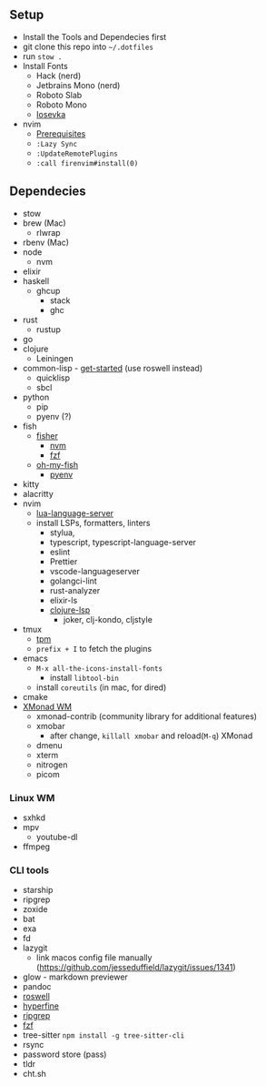 ## Setup

- Install the Tools and Dependecies first
- git clone this repo into `~/.dotfiles`
- run `stow .`
- Install Fonts
  - Hack (nerd)
  - Jetbrains Mono (nerd)
  - Roboto Slab
  - Roboto Mono
  - [Iosevka](https://github.com/be5invis/Iosevka)
- nvim
  - [Prerequisites](https://github.com/neovim/neovim/wiki/Building-Neovim#build-prerequisites)
  - `:Lazy Sync`
  - `:UpdateRemotePlugins`
  - `:call firenvim#install(0)`

## Dependecies

- stow
- brew (Mac)
  - rlwrap
- rbenv (Mac)
- node
  - nvm
- elixir
- haskell
  - ghcup
    - stack
    - ghc
- rust
  - rustup
- go
- clojure
  - Leiningen
- common-lisp - [get-started](https://lisp-lang.org/learn/getting-started/) (use roswell instead)
  - quicklisp
  - sbcl
- python
  - pip
  - pyenv (?)
- fish
  - [fisher](https://github.com/jorgebucaran/fisher)
    - [nvm](https://github.com/jorgebucaran/nvm.fish)
    - [fzf](https://github.com/PatrickF1/fzf.fish)
  - [oh-my-fish](https://github.com/oh-my-fish/oh-my-fish)
    - [pyenv](https://github.com/oh-my-fish/plugin-pyenv)
- kitty
- alacritty
- nvim
  - [lua-language-server](https://github.com/sumneko/lua-language-server/wiki/Getting-Started)
  - install LSPs, formatters, linters
    - stylua,
    - typescript, typescript-language-server
    - eslint
    - Prettier
    - vscode-languageserver
    - golangci-lint
    - rust-analyzer
    - elixir-ls
    - [clojure-lsp](https://clojure-lsp.io/installation/)
      - joker, clj-kondo, cljstyle
- tmux
  - [tpm](https://github.com/tmux-plugins/tpm)
  - `prefix + I` to fetch the plugins
- emacs
  - `M-x all-the-icons-install-fonts`
    - install `libtool-bin`
  - install `coreutils` (in mac, for dired)
- cmake
- [XMonad WM](https://xmonad.org/download.html)
  - xmonad-contrib (community library for additional features)
  - xmobar
    - after change, `killall xmobar` and reload(`M-q`) XMonad
  - dmenu
  - xterm
  - nitrogen
  - picom

### Linux WM

- sxhkd
- mpv
  - youtube-dl
- ffmpeg

### CLI tools
- starship
- ripgrep
- zoxide
- bat
- exa
- fd
- lazygit
  - link macos config file manually (https://github.com/jesseduffield/lazygit/issues/1341)
- glow - markdown previewer
- pandoc
- [roswell](https://github.com/roswell/roswell)
- [hyperfine](https://github.com/sharkdp/hyperfine)
- [ripgrep](https://github.com/BurntSushi/ripgrep#installation)
- [fzf](https://github.com/junegunn/fzf)
- tree-sitter `npm install -g tree-sitter-cli`
- rsync
- password store (pass)
- tldr
- cht.sh
